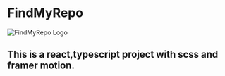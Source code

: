 # FindMyRepo 
![FindMyRepo Logo](../../Downloads/Find1.jpg)
## This is a react,typescript project with scss and framer motion.
